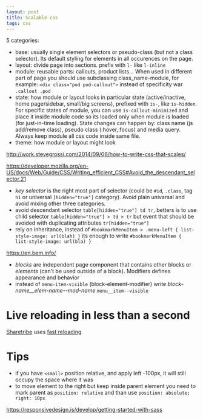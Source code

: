 ```yaml
---
layout: post
title: Scalable css
tags: css
---
```


5 categories:

* base: usually single element selectors or pseudo-class (but not a class
  selector). Its default styling for elements in all occurences on the page.
* layout: divide page into sections. prefix with `l-` like `l-inline`
* module: reusable parts: callouts, product lists... When used in different part
  of page you should use subclassing class_name-module, for example: `<div
  class="pod pod-callout">` instead of specificity war `.callout .pod`
* state: how module or layout looks in particular state (active/inactive, home
  page/sidebar, small/big screens), prefixed with `is-`, like `is-hidden`. For
  specific states of module, you can use `is-callout-minimized` and place it
  inside module code so its loaded only when module is loaded (for just-in-time
  loading).  State changes can happen by: class name (js add/remove class),
  pseudo class (:hover,:focus) and media query. Always keep module all css code
  inside same file.
* theme: how module or layout might look


http://work.stevegrossi.com/2014/09/06/how-to-write-css-that-scales/

https://developer.mozilla.org/en-US/docs/Web/Guide/CSS/Writing_efficient_CSS#Avoid_the_descendant_selector.21

* *key selector* is the right most part of selector (could be `#id`, `.class`,
  tag `h1` or universal `[hidden="true"]` category). Avoid plain univarsal and
  avoid mixing other three categories.
* avoid descendant selector `table[hidden="true"] td tr`, betters is to use
  child selector `table[hidden="true"] > td > tr` but event that should be
  avoided with duplicating attributes `tr[hidden="true"]`
* rely on inheritance, instead of `#bookmarkMenuItem > .menu-left {
  list-style-image: url(blah) }` its enough to write `#bookmarkMenuItem {
  list-style-image: url(bla) }`


https://en.bem.info/

* *blocks* are independent page component that contains other blocks or
  *elements* (can't be used outside of a block). Modifiers defines appearance
  and behavior
* instead of `menu-item-visible` (block-element-modifier) write
  *block-name__elem-name--mod-name* `menu__item--visible`


# Live reloading in less than a second

[Sharetribe](https://github.com/sharetribe/sharetribe/blob/master/docs/scss-coding-guidelines.md) uses [fast reloading](https://mattbrictson.com/lightning-fast-sass-reloading-in-rails)


# Tips

* if you have `<small>` position relative, and apply left -100px, it will still
occupy the space where it was
* to move element to the right but keep inside parent element you need to mark
  parent as `position: relative` and than use `position: absolute; right: 10px`

 https://responsivedesign.is/develop/getting-started-with-sass
